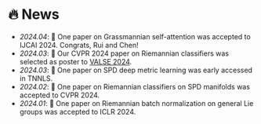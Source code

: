 # 🔥 News
- *2024.04*: 🎉 One paper on Grassmannian self-attention was accepted to IJCAI 2024. Congrats, Rui and Chen!
- *2024.03*: 🎉 Our CVPR 2024 paper on Riemannian classifiers was selected as poster to [VALSE 2024](http://valser.org/2024/#/poster).
- *2024.03*: 🎉 One paper on SPD deep metric learning was early accessed in TNNLS.
- *2024.02*: 🎉 One paper on Riemannian classifiers on SPD manifolds was accepted to CVPR 2024.
- *2024.01*: 🎉 One paper on Riemannian batch normalization on general Lie groups was accepted to ICLR 2024.


<!-- - *2024.01*: 🔥 We release [AudioGPT](https://github.com/AIGC-Audio/AudioGPT) (⭐️6k+) -->